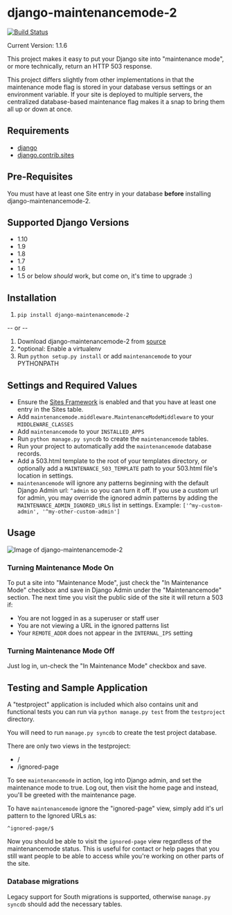 # django-maintenancemode-2

[![Build Status](https://travis-ci.org/alsoicode/django-maintenancemode-2.svg)](https://travis-ci.org/alsoicode/django-maintenancemode-2)

Current Version: 1.1.6

This project makes it easy to put your Django site into "maintenance mode", or more technically, return an HTTP 503 response.

This project differs slightly from other implementations in that the maintenance mode flag is stored in your database versus settings or an environment variable. If your site is deployed to multiple servers, the centralized database-based maintenance flag makes it a snap to bring them all up or down at once.

## Requirements
- [django](https://www.djangoproject.com/download/)
- [django.contrib.sites](https://docs.djangoproject.com/en/1.8/ref/contrib/sites/)

## Pre-Requisites
You must have at least one Site entry in your database **before** installing django-maintenancemode-2.

## Supported Django Versions
- 1.10
- 1.9
- 1.8
- 1.7
- 1.6
- 1.5 or below *should* work, but come on, it's time to upgrade :)

## Installation
1. `pip install django-maintenancemode-2`

-- or --

1. Download django-maintenancemode-2 from [source](https://github.com/alsoicode/django-maintenancemode-2/archive/master.zip)
2. *optional: Enable a virtualenv
3. Run `python setup.py install` or add `maintenancemode` to your PYTHONPATH

## Settings and Required Values
- Ensure the [Sites Framework](https://docs.djangoproject.com/en/1.8/ref/contrib/sites/) is enabled and that you have at least one entry in the Sites table.
- Add `maintenancemode.middleware.MaintenanceModeMiddleware` to your `MIDDLEWARE_CLASSES`
- Add `maintenancemode` to your `INSTALLED_APPS`
- Run `python manage.py syncdb` to create the `maintenancemode` tables.
- Run your project to automatically add the `maintenancemode` database records.
- Add a 503.html template to the root of your templates directory, or optionally add a `MAINTENANCE_503_TEMPLATE` path to your 503.html file's location in settings.
- `maintenancemode` will ignore any patterns beginning with the default Django Admin url: `^admin` so you can turn it off. If you use a custom url for admin, you may override the ignored admin patterns by adding the `MAINTENANCE_ADMIN_IGNORED_URLS` list in settings. Example: `['^my-custom-admin', '^my-other-custom-admin']`

## Usage

![Image of django-maintenancemode-2](http://res.cloudinary.com/alsoicode/image/upload/v1449537052/django-maintenancemode-2/maintenancemode.jpg)

### Turning Maintenance Mode **On**
To put a site into "Maintenance Mode", just check the "In Maintenance Mode" checkbox and save in Django Admin under the "Maintenancemode" section. The next time you visit the public side of the site it will return a 503 if:

- You are not logged in as a superuser or staff user
- You are not viewing a URL in the ignored patterns list
- Your `REMOTE_ADDR` does not appear in the `INTERNAL_IPS` setting

### Turning Maintenance Mode **Off**
Just log in, un-check the "In Maintenance Mode" checkbox and save.

## Testing and Sample Application
A "testproject" application is included which also contains unit and functional tests you can run via `python manage.py test` from the `testproject` directory.

You will need to run `manage.py syncdb` to create the test project database.

There are only two views in the testproject:
- /
- /ignored-page

To see `maintenancemode` in action, log into Django admin, and set the maintenance mode to true. Log out, then visit the home page and instead, you'll be greeted with the maintenance page.

To have `maintenancemode` ignore the "ignored-page" view, simply add it's url pattern to the Ignored URLs as:

    ^ignored-page/$

Now you should be able to visit the `ignored-page` view regardless of the maintenancemode status. This is useful for contact or help pages that you still want people to be able to access while you're working on other parts of the site.

### Database migrations
Legacy support for South migrations is supported, otherwise `manage.py syncdb` should add the necessary tables.
